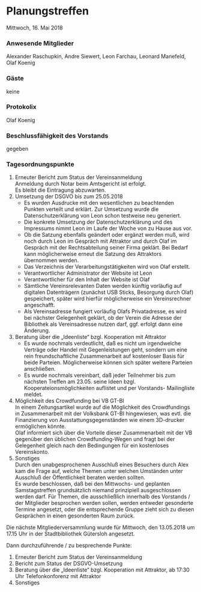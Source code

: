# **Planungstreffen**
Mittwoch, 16. Mai 2018

### Anwesende Mitglieder
Alexander Raschupkin, Andre Siewert, Leon Farchau, Leonard Manefeld, Olaf Koenig

### Gäste
keine

### Protokolix
Olaf Koenig

### Beschlussfähigkeit des Vorstands
gegeben

### Tagesordnungspunkte
1. Erneuter Bericht zum Status der Vereinsanmeldung  
    Anmeldung durch Notar beim Amtsgericht ist erfolgt.  
    Es bleibt die Eintragung abzuwarten.
1. Umsetzung der DSGVO bis zum 25.05.2018  
    - Es wurden Ausdrucke mit den wesentlichen zu beachtenden Punkten verteilt und erklärt. Zur Umsetzung wurde die Datenschutzerklärung von Leon schon testweise neu generiert.
    - Die konkrete Umsetzung der Datenschutzerklärung und des Impressums nimmt Leon im Laufe der Woche von zu Hause aus vor.
    - Ob die Satzung ebenfalls geändert oder ergänzt werden muß, wird noch durch Leon im Gespräch mit Attraktor und durch Olaf im Gespräch mit der Rechtsabteilung seiner Firma geklärt. Bei Bedarf kann möglicherweise erneut die Satzung des Attraktors übernommen werden.
    - Das Verzeichnis der Verarbeitungstätigkeiten wird von Olaf erstellt.
    - Verantwortlicher Administrator der Website ist Leon
    - Verantwortlicher für den Inhalt der Website ist Olaf
    - Sämtliche Vereinsrelevanten Daten werden künftig vorläufig auf digitalen Datenträgern (zunächst USB Sticks, Besorgung durch Olaf) gespeichert, später wird hierfür möglicherweise ein Vereinsrechner angeschafft.
    - Als Vereinsadresse fungiert vorläufig Olafs Privatadresse, es wird bei nächster Gelegenheit geklärt, ob der Verein die Adresse der Bibliothek als Vereinsadresse nutzen darf, ggf. erfolgt dann eine Änderung.
1. Beratung über die „Ideenliste“ bzgl. Kooperation mit Attraktor
    - Es wurde nochmals verdeutlicht, daß es nicht um irgendwelche Verträge oder Handel mit Gegenleistungen geht, sondern um eine rein freundschaftliche Zusammenarbeit auf kostenloser Basis für beide Parteien. Möglicherweise können sich später weitere Parteien anschließen.
    - Es wurde nochmals vereinbart, daß jeder Teilnehmer bis zum nächsten Treffen am 23.05. seine Ideen bzgl. Kooperateionsmöglichkeiten auflistet und per Vorstands- Mailingliste meldet.
1. Möglichkeit des Crowdfunding bei VB GT-BI  
    In einem Zeitungsartikel wurde auf die Möglichkeit des Crowdfundings in Zusammenarbeit mit der Volksbank GT-BI hingewiesen, was evtl. die Finanzierung von Ausstattungsgegenständen wie einem 3D-drucker ermöglichen könnte.  
    Olaf informiert sich über die Vorteile dieser Zusammenarbeit mit der VB gegenüber den üblichen Crowdfunding-Wegen und fragt bei der Gelegenheit gleich nach den Bedingungen für ein kostenloses Vereinskonto.
1. Sonstiges  
    Durch den unabgesprochenen Ausschluß eines Besuchers durch Alex kam die Frage auf, welche Themen unter welchen Umständen unter Ausschluß der Öffentlichkeit beraten werden sollten.  
    Es wurde beschlossen, daß bei den Mittwochs- und geplanten Samstagstreffen grundsätzlich niemand prinzipiell ausgeschlossen werden darf. Für Themen, die ausschließlich innerhalb des Vorstands / der Mitglieder besprochen werden sollen, werden entweder gesonderte Termine angesetzt, oder die entsprechende Gruppe zieht sich zu diesen Gesprächen in einen gesonderten Raum zurück.

Die nächste Mitgliederversammlung wurde für Mittwoch, den 13.05.2018 um 17.15 Uhr in der Stadtbibliothek Gütersloh angesetzt.

Dann durchzuführende / zu besprechende Punkte:
1. Erneuter Bericht zum Status der Vereinsanmeldung
1. Bericht zum Status der DSGVO-Umsetzung
1. Beratung über die „Ideenliste“ bzgl. Kooperation mit Attraktor, ab 17:30 Uhr Telefonkonforenz mit Attraktor
1. Sonstiges